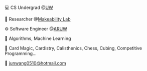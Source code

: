 💻 CS Undergrad @[UW](https://www.cs.washington.edu/)

🔬 Researcher @[Makeability Lab](https://makeabilitylab.cs.washington.edu/)

⚙️ Software Engineer @[ARUW](https://aruw.org/)

🧐 Algorithms, Machine Learning

🌟 Card Magic, Cardistry, Calisthenics, Chess, Cubing, Competitive Programming...

📧 junwang0510@hotmail.com
